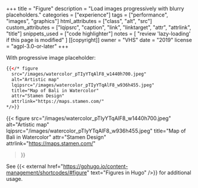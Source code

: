 +++
title = "Figure"
description = "Load images progressively with blurry placeholders."
categories = ["experience"]
tags = ["performance", "images", "graphics"]
html_attributes = ["class", "alt", "src"]
custom_attributes = ["lqipsrc", "caption", "link", "linktarget", "attr", "attrlink", "title"]
snippets_used = ["code highlighter"]
notes = [
  "review 'lazy-loading' if this page is modified"
]
[[copyright]]
  owner = "VHS"
  date = "2019"
  license = "agpl-3.0-or-later"
+++

With progressive image placeholder:

```html
{{</* figure
  src="/images/watercolor_pTIyYTqAlF8_w1440h700.jpeg"
  alt="Artistic map"
  lqipsrc="/images/watercolor_pTIyYTqAlF8_w936h455.jpeg"
  title="Map of Bali in Watercolor"
  attr="Stamen Design"
  attrlink="https://maps.stamen.com/"
*/>}}
```

{{< figure
  src="/images/watercolor_pTIyYTqAlF8_w1440h700.jpeg"
  alt="Artistic map"
  lqipsrc="/images/watercolor_pTIyYTqAlF8_w936h455.jpeg"
  title="Map of Bali in Watercolor"
  attr="Stamen Design"
  attrlink="https://maps.stamen.com/"
>}}

See {{< external href="https://gohugo.io/content-management/shortcodes/#figure" text="Figures in Hugo" />}} for additional usage.

